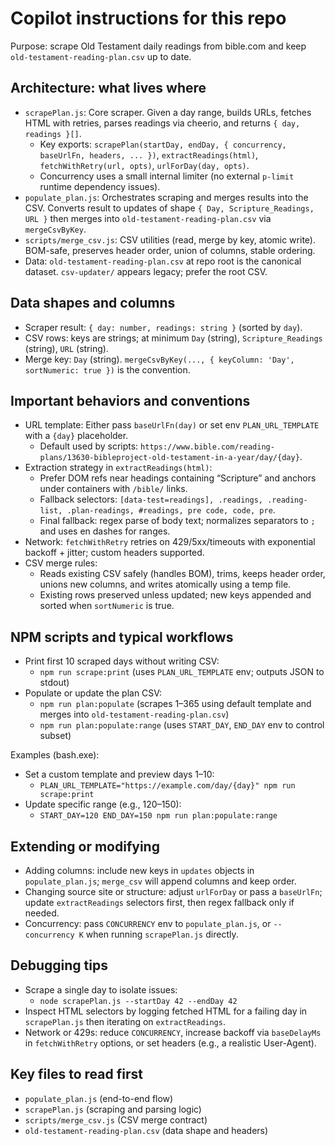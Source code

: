 # Copilot instructions for this repo

Purpose: scrape Old Testament daily readings from bible.com and keep `old-testament-reading-plan.csv` up to date.

## Architecture: what lives where
- `scrapePlan.js`: Core scraper. Given a day range, builds URLs, fetches HTML with retries, parses readings via cheerio, and returns `{ day, readings }[]`.
  - Key exports: `scrapePlan(startDay, endDay, { concurrency, baseUrlFn, headers, ... })`, `extractReadings(html)`, `fetchWithRetry(url, opts)`, `urlForDay(day, opts)`.
  - Concurrency uses a small internal limiter (no external `p-limit` runtime dependency issues).
- `populate_plan.js`: Orchestrates scraping and merges results into the CSV. Converts result to updates of shape `{ Day, Scripture_Readings, URL }` then merges into `old-testament-reading-plan.csv` via `mergeCsvByKey`.
- `scripts/merge_csv.js`: CSV utilities (read, merge by key, atomic write). BOM-safe, preserves header order, union of columns, stable ordering.
- Data: `old-testament-reading-plan.csv` at repo root is the canonical dataset. `csv-updater/` appears legacy; prefer the root CSV.

## Data shapes and columns
- Scraper result: `{ day: number, readings: string }` (sorted by `day`).
- CSV rows: keys are strings; at minimum `Day` (string), `Scripture_Readings` (string), `URL` (string).
- Merge key: `Day` (string). `mergeCsvByKey(..., { keyColumn: 'Day', sortNumeric: true })` is the convention.

## Important behaviors and conventions
- URL template: Either pass `baseUrlFn(day)` or set env `PLAN_URL_TEMPLATE` with a `{day}` placeholder.
  - Default used by scripts: `https://www.bible.com/reading-plans/13630-bibleproject-old-testament-in-a-year/day/{day}`.
- Extraction strategy in `extractReadings(html)`:
  - Prefer DOM refs near headings containing “Scripture” and anchors under containers with `/bible/` links.
  - Fallback selectors: `[data-test=readings], .readings, .reading-list, .plan-readings, #readings, pre code, code, pre`.
  - Final fallback: regex parse of body text; normalizes separators to `; ` and uses en dashes for ranges.
- Network: `fetchWithRetry` retries on 429/5xx/timeouts with exponential backoff + jitter; custom headers supported.
- CSV merge rules:
  - Reads existing CSV safely (handles BOM), trims, keeps header order, unions new columns, and writes atomically using a temp file.
  - Existing rows preserved unless updated; new keys appended and sorted when `sortNumeric` is true.

## NPM scripts and typical workflows
- Print first 10 scraped days without writing CSV:
  - `npm run scrape:print` (uses `PLAN_URL_TEMPLATE` env; outputs JSON to stdout)
- Populate or update the plan CSV:
  - `npm run plan:populate` (scrapes 1–365 using default template and merges into `old-testament-reading-plan.csv`)
  - `npm run plan:populate:range` (uses `START_DAY`, `END_DAY` env to control subset)

Examples (bash.exe):
- Set a custom template and preview days 1–10:
  - `PLAN_URL_TEMPLATE="https://example.com/day/{day}" npm run scrape:print`
- Update specific range (e.g., 120–150):
  - `START_DAY=120 END_DAY=150 npm run plan:populate:range`

## Extending or modifying
- Adding columns: include new keys in `updates` objects in `populate_plan.js`; `merge_csv` will append columns and keep order.
- Changing source site or structure: adjust `urlForDay` or pass a `baseUrlFn`; update `extractReadings` selectors first, then regex fallback only if needed.
- Concurrency: pass `CONCURRENCY` env to `populate_plan.js`, or `--concurrency K` when running `scrapePlan.js` directly.

## Debugging tips
- Scrape a single day to isolate issues:
  - `node scrapePlan.js --startDay 42 --endDay 42`
- Inspect HTML selectors by logging fetched HTML for a failing day in `scrapePlan.js` then iterating on `extractReadings`.
- Network or 429s: reduce `CONCURRENCY`, increase backoff via `baseDelayMs` in `fetchWithRetry` options, or set headers (e.g., a realistic User-Agent).

## Key files to read first
- `populate_plan.js` (end-to-end flow)
- `scrapePlan.js` (scraping and parsing logic)
- `scripts/merge_csv.js` (CSV merge contract)
- `old-testament-reading-plan.csv` (data shape and headers)
